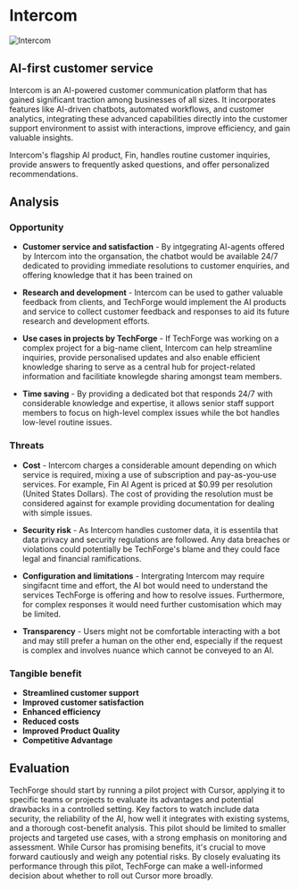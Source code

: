 # Intercom

![Intercom](https://snipboard.io/avMyGe.jpg "Intercom")

## AI-first customer service
Intercom is an AI-powered customer communication platform that has gained significant traction among businesses of all sizes. It incorporates features like AI-driven chatbots, automated workflows, and customer analytics, integrating these advanced capabilities directly into the customer support environment to assist with interactions, improve efficiency, and gain valuable insights. 

Intercom's flagship AI product, Fin, handles routine customer inquiries, provide answers to frequently asked questions, and offer personalized recommendations.

## Analysis
### Opportunity
- **Customer service and satisfaction** - By intgegrating AI-agents offered by Intercom into the organsation, the chatbot would be available 24/7 dedicated to providing immediate resolutions to customer enquiries, and offering knowledge that it has been trained on

- **Research and development** - Intercom can be used to gather valuable feedback from clients, and TechForge would implement the AI products and service to collect customer feedback and responses to aid its future research and development efforts. 

- **Use cases in projects by TechForge** - If TechForge was working on a complex project for a big-name client, Intercom can help streamline inquiries, provide personalised updates and also enable efficient knowledge sharing to serve as a central hub for project-related information and facilitiate knowlegde sharing amongst team members.

- **Time saving** - By providing a dedicated bot that responds 24/7 with considerable knowledge and expertise, it allows senior staff support members to focus on high-level complex issues while the bot handles low-level routine issues.

### Threats
- **Cost** - Intercom charges a considerable amount depending on which service is required, mixing a use of subscription and pay-as-you-use services. For example, Fin AI Agent is priced at $0.99 per resolution (United States Dollars). The cost of providing the resolution must be considered against for example providing documentation for dealing with simple issues.

- **Security risk** - As Intercom handles customer data, it is essentila that data privacy and security regulations are followed. Any data breaches or violations could potentially be TechForge's blame and they could face legal and financial ramifications.


- **Configuration and limitations** - Intergrating Intercom may require singifacnt time and effort, the AI bot would need to understand the services TechForge is offering and how to resolve issues. Furthermore, for complex responses it would need further customisation which may be limited.

- **Transparency** - Users might not be comfortable interacting with a bot and may still prefer a human on the other end, especially if the request is complex and involves nuance which cannot be conveyed to an AI.

### Tangible benefit
- **Streamlined customer support**
- **Improved customer satisfaction**
- **Enhanced efficiency**
- **Reduced costs**
- **Improved Product Quality**
- **Competitive Advantage**

## Evaluation
TechForge should start by running a pilot project with Cursor, applying it to specific teams or projects to evaluate its advantages and potential drawbacks in a controlled setting. Key factors to watch include data security, the reliability of the AI, how well it integrates with existing systems, and a thorough cost-benefit analysis. This pilot should be limited to smaller projects and targeted use cases, with a strong emphasis on monitoring and assessment. While Cursor has promising benefits, it's crucial to move forward cautiously and weigh any potential risks. By closely evaluating its performance through this pilot, TechForge can make a well-informed decision about whether to roll out Cursor more broadly.